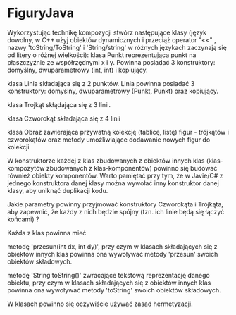 # FiguryJava

Wykorzystując technikę kompozycji stwórz następujące klasy (język dowolny, w C++ użyj obiektów dynamicznych i przeciąż operator "<<" , nazwy 'toString/ToString' i 'String/string' w różnych językach zaczynają się od litery o różnej wielkości):
klasa Punkt reprezentująca punkt na płaszczyźnie ze współrzędnymi x i y. Powinna posiadać 3 konstruktory: domyślny, dwuparametrowy (int, int) i kopiujący.

klasa Linia składająca się z 2 punktów. Linia powinna posiadać 3 konstruktory: domyślny, dwuparametrowy (Punkt, Punkt) oraz kopiujący.

klasa Trojkąt skłądająca się z 3 linii.

klasa Czworokąt składająca się z 4 linii

klasa Obraz zawierająca przywatną kolekcję (tablicę, listę) figur - trójkątów i czworokątów oraz metody umożliwiające dodawanie nowych figur do kolekcji

W konstruktorze każdej z klas zbudowanych z obiektów innych klas (klas-kompozytów zbudowanych z klas-komponentów) powinno się budować również obiekty komponentów. Warto pamiętać przy tym, że w Javie/C# z jednego konstruktora danej klasy można wywołać inny konstruktor danej klasy, aby uniknąć duplikacji kodu.

Jakie parametry powinny przyjmować konstruktory Czworokąta i Trójkąta, aby zapewnić, że każdy z nich będzie spójny (tzn. ich linie będą się łączyć końcami) ?

Każda z klas powinna mieć

metodę 'przesun(int dx, int dy)', przy czym w klasach składających się z obiektów innych klas powinna ona wywoływać metody 'przesun' swoich obiektów składowych.

metodę 'String toString()' zwracające tekstową reprezentację danego obiektu, przy czym w klasach składających się z obiektów innych klas powinna ona wywoływać metody 'toString' swoich obiektów składowych.

W klasach powinno się oczywiście używać zasad hermetyzacji.
